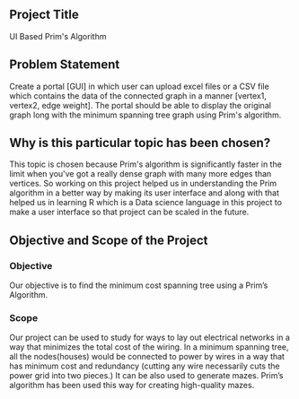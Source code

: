## Project Title
UI Based Prim's Algorithm


## Problem Statement
Create a portal [GUI] in which user can upload excel files or a CSV file which contains the data of the connected graph in a manner [vertex1, vertex2, edge weight]. The portal should be able to display the original graph long with the minimum spanning tree graph using Prim's algorithm.
 

## Why is this particular topic has been chosen?
This topic is chosen because Prim's algorithm is significantly faster in the limit when you've got a really dense graph with many more edges than vertices. So working on this project helped us in understanding the Prim algorithm in a better way by making its user interface and along with that helped us in learning R which is a Data science language in this project to make a user interface so that project can be scaled in the future.

## Objective and Scope of the Project

### Objective
Our objective is to find the minimum cost spanning tree using a Prim’s Algorithm.

### Scope
Our project can be used to study for ways to lay out electrical networks in a way that minimizes the total cost of the wiring. In a minimum spanning tree, all the nodes(houses) would be connected to power by wires in a way that has minimum cost and redundancy (cutting any wire necessarily cuts the power grid into two pieces.)
It can be also used to generate mazes. Prim’s algorithm has been used this way for creating high-quality mazes.

